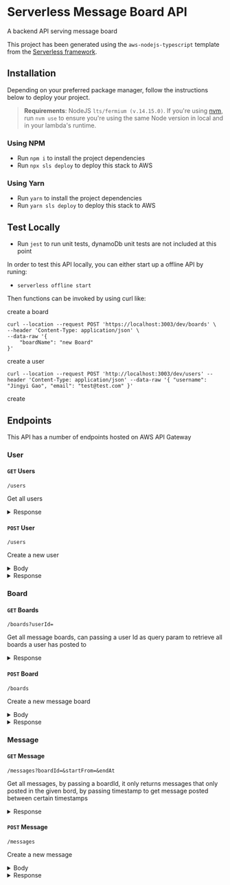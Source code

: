 # Serverless Message Board API

A backend API serving message board

This project has been generated using the `aws-nodejs-typescript` template from the [Serverless framework](https://www.serverless.com/).

## Installation

Depending on your preferred package manager, follow the instructions below to deploy your project.

> **Requirements**: NodeJS `lts/fermium (v.14.15.0)`. If you're using [nvm](https://github.com/nvm-sh/nvm), run `nvm use` to ensure you're using the same Node version in local and in your lambda's runtime.

### Using NPM

- Run `npm i` to install the project dependencies
- Run `npx sls deploy` to deploy this stack to AWS

### Using Yarn

- Run `yarn` to install the project dependencies
- Run `yarn sls deploy` to deploy this stack to AWS

## Test Locally

- Run `jest` to run unit tests, dynamoDb unit tests are not included at this point 

In order to test this API locally, you can either start up a offline API by runing:

- `serverless offline start`

Then functions can be invoked by using curl like:

create a board

```
curl --location --request POST 'https://localhost:3003/dev/boards' \
--header 'Content-Type: application/json' \
--data-raw '{
    "boardName": "new Board"
}'
```

create a user

```
curl --location --request POST 'http://localhost:3003/dev/users' --header 'Content-Type: application/json' --data-raw '{ "username": "Jingyi Gao", "email": "test@test.com" }'
```

create 
## Endpoints

This API has a number of endpoints hosted on AWS API Gateway

### User

#### `GET` Users

`/users`

Get all users 

<details>
<summary>Response</summary>

```json
{
    "users": [
        {
            "id": string,
            "username": string,
            "email": string,
            "createdAt": time
        }
    ]
}
```
</details>

#### `POST` User

`/users`

Create a new user

<details>
<summary>Body</summary>

```json
{
    "username": string,
    "email": string,
}
```
</details>

<details>
<summary>Response</summary>

```json
{
    "id": string,
    "username": string,
    "email": string,
    "createdAt": time
}
```
</details>

### Board

#### `GET` Boards

`/boards?userId=`

Get all message boards, can passing a user Id as query param to retrieve all boards a user has posted to

<details>
<summary>Response</summary>

```json
{
    "boards": [
        {
            "id": string,
            "name": string,
            "createdAt": time
        }
    ]
}
```
</details>

#### `POST` Board

`/boards`

Create a new message board

<details>
<summary>Body</summary>

```json
{
    "boardName": string
}
```
</details>

<details>
<summary>Response</summary>

```json
{
    "id": string,
    "name": string,
    "createdAt": time
}
```
</details>

### Message

#### `GET` Message

`/messages?boardId=&startFrom=&endAt`

Get all messages, by passing a boardId, it only returns messages that only posted in the given bord, by passing timestamp to get message posted between certain timestamps

<details>
<summary>Response</summary>

```json
{
    "message": [
        {
            "id": string,
            "userId": string,
            "content": string,
            "boardId": string,
            "createdAt": time
        }
    ]
}
```
</details>

#### `POST` Message

`/messages`

Create a new message

<details>
<summary>Body</summary>

```json
{
    "boardId": string,
    "userId": string,
    "content": string
}
```
</details>

<details>
<summary>Response</summary>

```json
{
    "id": string,
    "userId": string,
    "content": string,
    "boardId": string,
    "createdAt": time
}
```
</details>